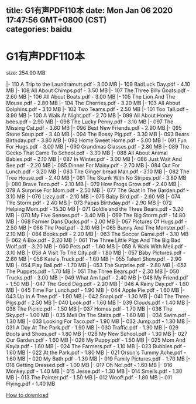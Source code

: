 
title: G1有声PDF110本
date: Mon Jan 06 2020 17:47:56 GMT+0800 (CST)    
categories: baidu
---

# G1有声PDF110本
size: 254.90 MB
 
 
|- 110 A Trip to the Laundramutt.pdf - 3.00 MB
|- 109 BadLuck Day.pdf - 4.10 MB
|- 108 All About Chimps.pdf - 3.50 MB
|- 107 The Three Billy Goats.pdf - 2.60 MB
|- 106 All About Boats.pdf - 3.00 MB
|- 105 The Lion And The Mouse.pdf - 2.80 MB
|- 104 The Cherries.pdf - 3.20 MB
|- 103 All About Dolphins.pdf - 3.10 MB
|- 102 Two Teams.pdf - 2.50 MB
|- 101 Too Tall.pdf - 3.90 MB
|- 100 A Walk At Night.pdf - 2.70 MB
|- 099 All About Honey bees.pdf - 2.90 MB
|- 098 The Lucky Penny.pdf - 3.10 MB
|- 097 The Missing Cat.pdf - 3.60 MB
|- 096 Best New Friends.pdf - 2.90 MB
|- 095 Stone Soup.pdf - 3.40 MB
|- 094 The Bossy Pig.pdf - 3.30 MB
|- 093 Bears Birthday.pdf - 3.80 MB
|- 092 Home Sweet Home.pdf - 3.00 MB
|- 091 Fun For Hugs.pdf - 3.00 MB
|- 090 Grandmas Glasses.pdf - 2.80 MB
|- 089 The Gecko That Came To School.pdf - 3.30 MB
|- 088 All About Animal Babies.pdf - 2.10 MB
|- 087 In Winter.pdf - 3.00 MB
|- 086 Just Wait And See.pdf - 2.20 MB
|- 085 Dinner For Maisy.pdf - 2.70 MB
|- 084 Out For Lunch.pdf - 3.20 MB
|- 083 The Ginger bread Man.pdf - 3.10 MB
|- 082 The Tree House.pdf - 2.40 MB
|- 081 The Skunk With No Stripes.pdf - 3.80 MB
|- 080 Brave Taco.pdf - 2.10 MB
|- 079 How Frogs Grow.pdf - 2.40 MB
|- 078 A Surprise For Mom.pdf - 2.50 MB
|- 077 The Goat In The Garden.pdf - 3.10 MB
|- 076 Lizzy.pdf - 2.10 MB
|- 075 Baby Bird.pdf - 2.60 MB
|- 074 The Storm.pdf - 2.40 MB
|- 073 Papas Birthday.pdf - 2.90 MB
|- 072 Helping Mom.pdf - 15.30 MB
|- 071 Goldie and the Three Bears.pdf - 3.20 MB
|- 070 My Five Senses.pdf - 3.40 MB
|- 069 The Big Storm.pdf - 14.80 MB
|- 068 Farmer Dans Ducks.pdf - 2.00 MB
|- 067 Pictures Of Hugs.pdf - 2.50 MB
|- 066 The Pool.pdf - 2.10 MB
|- 065 Bunny And The Monster.pdf - 2.10 MB
|- 064 Books.pdf - 2.20 MB
|- 063 The Soccer Game.pdf - 3.10 MB
|- 062 A Box.pdf - 2.20 MB
|- 061 The Three Little Pigs And The Big Bad Wolf.pdf - 3.20 MB
|- 060 Pets.pdf - 1.60 MB
|- 059 A Walk With Meli.pdf - 3.10 MB
|- 058 A Visit To The City.pdf - 1.80 MB
|- 057 Baby Pictures.pdf - 2.60 MB
|- 056 Kate's Truck.pdf - 1.60 MB
|- 055 Talent Show.pdf - 2.90 MB
|- 054 Play Ball.pdf - 1.70 MB
|- 053 The Surprise.pdf - 2.80 MB
|- 052 The Puppets.pdf - 1.70 MB
|- 051 The Three Bears.pdf - 2.30 MB
|- 050 Trucks.pdf - 3.00 MB
|- 049 What Am I.pdf - 2.40 MB
|- 048 My Friend.pdf - 1.50 MB
|- 047 The Good Dog.pdf - 2.20 MB
|- 046 A Rainy Day.pdf - 1.60 MB
|- 045 Time For Lunch.pdf - 1.90 MB
|- 044 Apple Pie.pdf - 1.60 MB
|- 043 Up In A Tree.pdf - 1.90 MB
|- 042 Snapl.pdf - 1.30 MB
|- 041 The Three Pigs.pdf - 2.50 MB
|- 040 Look.pdf - 1.60 MB
|- 039 Clouds.pdf - 1.40 MB
|- 038 The Picnic.pdf - 1.50 MB
|- 037 Homes.pdf - 1.70 MB
|- 036 The Sky.pdf - 1.00 MB
|- 035 Meli On The Stairs.pdf - 1.60 MB
|- 034 Swim.pdf - 1.30 MB
|- 033 Looking For Taco.pdf - 1.90 MB
|- 032 Jump.pdf - 1.30 MB
|- 031 A Day At The Park.pdf - 1.90 MB
|- 030 Traffic.pdf - 1.30 MB
|- 029 Boots and Shoes.pdf - 1.80 MB
|- 028 My New School.pdf - 1.30 MB
|- 027 Our Garden.pdf - 1.60 MB
|- 026 My Puppy.pdf - 1.50 MB
|- 025 Mom And Kayla.pdf - 1.60 MB
|- 024 The Farmers.pdf - 1.10 MB
|- 023 Bubbles.pdf - 1.60 MB
|- 022 At the Park.pdf - 1.80 MB
|- 021 Orson's Tummy Ache.pdf - 1.60 MB
|- 020 My Bath.pdf - 1.30 MB
|- 019 Family Pictures.pdf - 1.70 MB
|- 018 Getting Dressed.pdf - 1.00 MB
|- 017 Oh No!.pdf - 1.60 MB
|- 016 Monkey.pdf - 1.40 MB
|- 015 Jesse.pdf - 1.30 MB
|- 014 Smells.pdf - 1.30 MB
|- 013 The Painter.pdf - 1.50 MB
|- 012 Woof!.pdf - 1.80 MB
|- 011 Flying.pdf - 1.40 MB

[How to download](https://bpcam.bemobtrk.com/go/2ceec3aa-1ca2-46d6-b9ff-aaa5c184517c?jno=928)